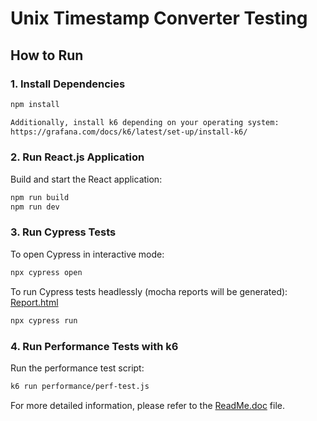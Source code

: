 # Unix Timestamp Converter Testing

## How to Run

### 1. Install Dependencies

```bash
npm install

Additionally, install k6 depending on your operating system:
https://grafana.com/docs/k6/latest/set-up/install-k6/

```

### 2. Run React.js Application

Build and start the React application:
```bash
npm run build
npm run dev

```

### 3. Run Cypress Tests

To open Cypress in interactive mode:
```bash
npx cypress open

```
To run Cypress tests headlessly (mocha reports will be generated):
[Report.html](./cypress/reports/html/index.html)
```bash
npx cypress run

```

### 4. Run Performance Tests with k6

Run the performance test script:
```bash
k6 run performance/perf-test.js
```

For more detailed information, please refer to the [ReadMe.doc](./ReadMe.pdf) 
 file.
